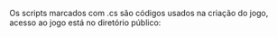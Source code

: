 Os scripts marcados com .cs são códigos usados na criação do jogo, acesso ao jogo está no diretório público: 

